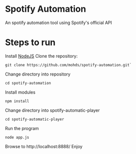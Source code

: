 # Spotify Automation

An spotify automation tool using Spotify's official API

# Steps to run
Install [NodeJS](https://nodejs.org/en/)
Clone the repository:
```
git clone https://github.com/mohds/spotify-automation.git`
```
Change directory into repository

`cd spotify-automation`

Install modules

`npm install`

Change directory into spotify-automatic-player

`cd spotify-automatic-player`

Run the program

`node app.js`

Browse to http://localhost:8888/
Enjoy
